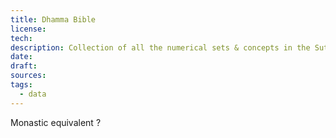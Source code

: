```yaml
---
title: Dhamma Bible
license: 
tech: 
description: Collection of all the numerical sets & concepts in the Sutta Pitaka
date: 
draft: 
sources: 
tags:
  - data
---
```

Monastic equivalent ?
